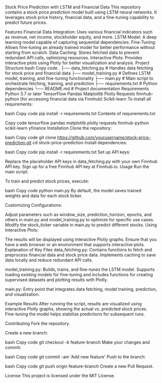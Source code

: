 Stock Price Prediction with LSTM and Financial Data
This repository contains a stock price prediction model built using LSTM neural networks. It leverages stock price history, financial data, and a fine-tuning capability to predict future prices.

Features
Financial Data Integration: Uses various financial indicators such as revenue, net income, stockholder equity, and more.
LSTM Model: A deep learning model capable of capturing sequential dependencies.
Fine-Tuning: Allows fine-tuning an already trained model for better performance without starting from scratch.
Data Caching: Stores fetched data to prevent redundant API calls, optimizing resources.
Interactive Plots: Provides interactive plots using Plotly for better visualization and analysis.
Project Structure
bash
Copy code
.
├── data_fetching.py         # Handles data fetching for stock price and financial data
├── model_training.py        # Defines LSTM model, training, and fine-tuning functionality
├── main.py                  # Main script to orchestrate fetching, training, and prediction
├── requirements.txt         # Python dependencies
└── README.md                # Project documentation
Requirements
Python 3.7 or later
TensorFlow
Pandas
Matplotlib
Plotly
Requests
finnhub-python (for accessing financial data via Finnhub)
Scikit-learn
To install all requirements:

bash
Copy code
pip install -r requirements.txt
Contents of requirements.txt:

Copy code
tensorflow
pandas
matplotlib
plotly
requests
finnhub-python
scikit-learn
yfinance
Installation
Clone the repository:

bash
Copy code
git clone https://github.com/yourusername/stock-price-prediction.git
cd stock-price-prediction
Install dependencies:

bash
Copy code
pip install -r requirements.txt
Set up API keys:

Replace the placeholder API keys in data_fetching.py with your own Finnhub API key.
Sign up for a free Finnhub API key at Finnhub.io.
Usage
Run the main script:

To train and predict stock prices, execute:

bash
Copy code
python main.py
By default, the model saves trained weights and data for each stock ticker.

Customizing Configurations:

Adjust parameters such as window_size, prediction_horizon, epochs, and others in main.py and model_training.py to optimize for specific use cases.
Modify the stock_ticker variable in main.py to predict different stocks.
Using Interactive Plots:

The results will be displayed using interactive Plotly graphs.
Ensure that you have a web browser or an environment that supports interactive plots.
Explanation of Key Files
data_fetching.py: Contains functions to fetch and preprocess financial data and stock price data. Implements caching to save data locally and reduce redundant API calls.

model_training.py: Builds, trains, and fine-tunes the LSTM model. Supports loading existing models for fine-tuning and includes functions for creating supervised datasets and plotting results with Plotly.

main.py: Entry point that integrates data fetching, model training, prediction, and visualization.

Example Results
After running the script, results are visualized using interactive Plotly graphs, showing the actual vs. predicted stock prices. Fine-tuning the model helps stabilize predictions for subsequent runs.

Contributing
Fork the repository.

Create a new branch:

bash
Copy code
git checkout -b feature-branch
Make your changes and commit:

bash
Copy code
git commit -am 'Add new feature'
Push to the branch:

bash
Copy code
git push origin feature-branch
Create a new Pull Request.

License
This project is licensed under the MIT License.
